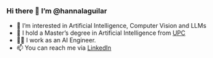 ### Hi there 👋 I’m @hannalaguilar
- 🤖 I’m interested in Artificial Intelligence, Computer Vision and LLMs
- 🏫 I hold a Master’s degree in Artificial Intelligence from [UPC](https://www.upc.edu/en/masters/artificial-intelligence)
- 👩‍💻 I work as an AI Engineer.
- 📫 You can reach me via [LinkedIn](https://www.linkedin.com/in/hannalizarzaburu/)




<!--
**hannalaguilar/hannalaguilar** is a ✨ _special_ ✨ repository because its `README.md` (this file) appears on your GitHub profile.



